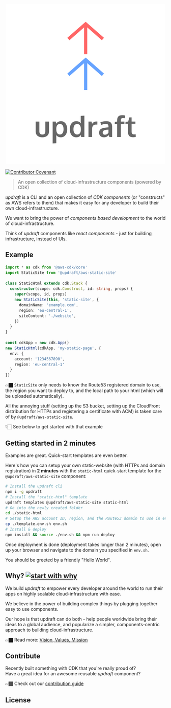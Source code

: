 <p align="center">
  <img src="https://raw.githubusercontent.com/aGuyNamedJonas/updraft/master/design/updraft-logo-text-color.svg" alt="Sublime's custom image"/>
</p>

[![Contributor Covenant](https://img.shields.io/badge/Contributor%20Covenant-v2.0%20adopted-ff69b4.svg)](CODE_OF_CONDUCT.md)

> An open collection of cloud-infrastructure components (powered by CDK)  

*updraft* is a CLI and an open collection of *CDK components* (or "constructs" as AWS refers to them) that makes it easy for any developer to build their own cloud-infrastructure.  

We want to bring the power of *components based development* to the world of cloud-infrastructure.

Think of *updraft* components like *react components* - just for building infrastructure, instead of UIs.

## Example
```typescript
import * as cdk from '@aws-cdk/core'
import StaticSite from '@updraft/aws-static-site'

class StaticHtml extends cdk.Stack {
  constructor(scope: cdk.Construct, id: string, props) {
    super(scope, id, props)
    new StaticSite(this, 'static-site', {
      domainName: 'example.com',
      region: 'eu-central-1',
      siteContent: './website',
    })
  }
}

const cdkApp = new cdk.App()
new StaticHtml(cdkApp, 'my-static-page', {
  env: {
    account: '1234567890',
    region: 'eu-central-1'
  }
})
```

👉🏿 `StaticSite` only needs to know the Route53 registered domain to use, the region you want to deploy to, and the local path to your html (which will be uploaded automatically).

All the annoying stuff (setting up the S3 bucket, setting up the CloudFront distribution for HTTPs and registering a certificate with ACM) is taken care of by `@updraft/aws-static-site`.

👇🏻 See below to get started with that example

## Getting started in 2 minutes
Examples are great. Quick-start templates are even better.  

Here's how you can setup your own static-website (with HTTPs and domain registration) in **2 minutes** with the `static-html` quick-start template for the `@updraft/aws-static-site` component:

```bash
# Install the updraft cli
npm i -g updraft
# Install the "static-html" template
updraft templates @updraft/aws-static-site static-html
# Go into the newly created folder
cd ./static-html
# Setup the AWS account ID, region, and the Route53 domain to use in env.sh
cp ./template.env.sh env.sh
# Install & deploy
npm install && source ./env.sh && npm run deploy
```

Once deployment is done (deployment takes longer than 2 minutes), open up your browser and navigate to the domain you specified in `env.sh`.  

You should be greeted by a friendly "Hello World".

## Why? [![start with why](https://img.shields.io/badge/start%20with-why%3F-brightgreen.svg?style=flat)](http://www.ted.com/talks/simon_sinek_how_great_leaders_inspire_action)

We build *updraft* to empower every developer around the world to run their apps on highly scalable cloud-infrastructure with ease.  

We believe in the power of building complex things by plugging together easy to use components.  

Our hope is that updraft can do both - help people worldwide bring their ideas to a global audience, and popularize a simpler, components-centric approach to building cloud-infrastructure.

👉🏿 Read more: [Vision, Values, Mission](/docs/VisionValuesMission.md)

## Contribute
Recently built something with CDK that you're really proud of?  
Have a great idea for an awesome reusable *updraft* component?  

👉🏾 Check out our [contribution guide](./CONTRIBUTING.md)

## License

